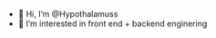 - 👋 Hi, I’m @Hypothalamuss
- 👀 I’m interested in front end + backend enginering 



<!---
Hypothalamuss/Hypothalamuss is a ✨ special ✨ repository because its `README.md` (this file) appears on your GitHub profile.
You can click the Preview link to take a look at your changes.
--->

